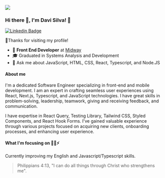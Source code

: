 ![](https://komarev.com/ghpvc/?username=davi1985)
### Hi there 👋, I'm Davi Silva! 👋

[![Linkedin Badge](https://img.shields.io/badge/-LinkedIn-blue?style=flat-square&logo=Linkedin&logoColor=white&link=https://www.linkedin.com/vittor-emanoel-8971321b1/)](https://www.linkedin.com/in/davisilva85/)

🙏Thanks for visiting my profile!

- 🏁 <b>Front End Developer</b> at [Midway](https://www.midway.com.br)
- 🎓 Graduated in Systems Analysis and Development
- 💬 Ask me about JavaScript, HTML, CSS, React, Typescript, and Node.JS

#### About me

I'm a dedicated Software Engineer specializing in front-end and mobile development. I am an expert in crafting seamless user experiences using React, Next.js, Typescript, and JavaScript technologies. I have great skills in problem-solving, leadership, teamwork, giving and receiving feedback, and communication.

I have expertise in React Query, Testing Library, Tailwind CSS, Styled Components, and React Hook Forms. I've gained valuable experience through various projects focused on acquiring new clients, onboarding processes, and enhancing user experience.



#### What I'm focusing on  🧑‍💻⚡️

Currently improving my English and Javascript/Typescript skills. 

> Philippians 4:13, "I can do all things through Christ who strengthens me".
